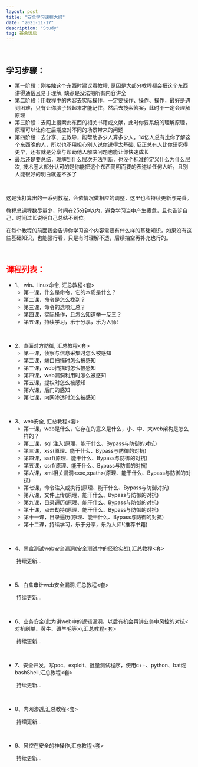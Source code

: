 ```yaml
---
layout: post
title: "安全学习课程大纲"
date: "2021-11-17"
description: "Study"
tag: 茶余饭后
--- 
```


&emsp;
## 学习步骤：
* 第一阶段：刚接触这个东西时建议看教程, 原因是大部分教程都会把这个东西讲得通俗且易于理解, 缺点是没法把所有内容讲全
* 第二阶段：用教程中的内容去实际操作，一定要操作、操作、操作，最好是遇到困难，只有让你脑子转起来才能记住，然后去搜索答案，此时不一定会理解原理
* 第三阶段：去网上搜索此东西的相关书籍或文献，此时你要系统的理解原理，原理可以让你在后期应对不同的场景带来的问题
* 第四阶段：去分享、去教导，能帮助多少人算多少人，14亿人总有比你了解这个东西晚的人，所以也不用担心别人说你说得太基础, 反正总有人比你研究得更早，还有就是分享与帮助他人解决问题也能让你快速成长
* 最后还是要总结，理解到什么层次无法判断，也没个标准的定义什么为什么层次, 技术圈大部分认可的是你能把这个东西简明而要的表述给任何人听，且别人能很好的明白就差不多了

&emsp;

这是我打算出的一系列教程，会依情况做相应的调整，这里也会持续更新与完善。

教程总课程数尽量少，时间在25分钟以内，避免学习当中产生疲惫，且也告诉自己，时间过长说明自己总结不到位。

在每个教程的前面我会告诉你学习这个内容需要有什么样的基础知识，如果没有这些基础知识，也能强行看，只是有时理解不透，后续抽空再补充也行的。

&emsp;
## <font color=red>课程列表：</font>
* 1、 win、linux命令, 汇总教程<套>
    + 第一课，什么是命令，它的本质是什么？
    + 第二课，命令是怎么找到？
    + 第三课，命令的选项汇总？
    + 第四课，实际操作，且怎么知道举一反三？
    + 第五课，持续学习，乐于分享，乐为人师!

&emsp;
&emsp;

* 2、直面对方防御, 汇总教程<套>
    + 第一课，侦察与信息采集时怎么被感知
    + 第二课，端口扫描时怎么被感知
    + 第三课，web扫描时怎么被感知
    + 第四课，web漏洞利用时怎么被感知
    + 第五课，提权时怎么被感知
    + 第六课，后门的感知
    + 第七课，内网渗透时怎么被感知

&emsp;
&emsp;

* 3、web安全, 汇总教程<套>
    + 第一课，web是什么，它存在的意义是什么，小、中、大web架构是怎么样的？
    + 第二课，sql 注入(原理、能干什么、Bypass与防御的对抗)
    + 第三课，xss(原理、能干什么、Bypass与防御的对抗)
    + 第四课，ssrf(原理、能干什么、Bypass与防御的对抗)
    + 第五课，csrf(原理、能干什么、Bypass与防御的对抗)
    + 第六课，xml相关漏洞<xxe,xpath>(原理、能干什么、Bypass与防御的对抗)
    + 第七课，命令注入或执行(原理、能干什么、Bypass与防御对抗)
    + 第八课，文件上传(原理、能干什么、Bypass与防御的对抗)
    + 第九课，目录遍历(原理、能干什么、Bypass与防御的对抗)
    + 第十课，点击劫持(原理、能干什么、Bypass与防御的对抗)
    + 第十一课，目录遍历(原理、能干什么、Bypass与防御的对抗)
    + 第十二课，持续学习，乐于分享，乐为人师!(推荐书籍)

&emsp;
&emsp;

* 4、黑盒测试web安全漏洞(安全测试中的经验实战),汇总教程<套>

&emsp;&emsp;持续更新...

&emsp;

* 5、白盒审计web安全漏洞,汇总教程<套>

&emsp;&emsp;持续更新...

&emsp;

* 6、业务安全(此为讲web中的逻辑漏洞，以后有机会再讲业务中风控的对抗<对抗刷单、黄牛、薅羊毛等>),汇总教程<套>

&emsp;&emsp;持续更新...

&emsp;

* 7、安全开发，写poc、exploit、批量测试程序，使用c++、python、bat或bashShell,汇总教程<套>

&emsp;&emsp;持续更新...

&emsp;

* 8、内网渗透,汇总教程<套>

&emsp;&emsp;持续更新...

&emsp;

* 9、风控在安全的神操作,汇总教程<套>

&emsp;&emsp;持续更新...

&emsp;
